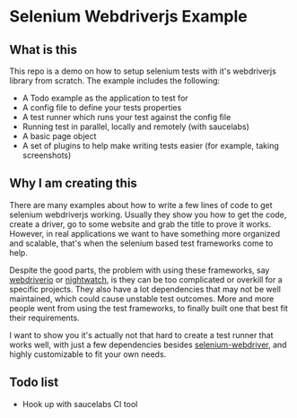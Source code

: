 # Selenium Webdriverjs Example

## What is this
This repo is a demo on how to setup selenium tests with it's webdriverjs library from scratch. The example includes the following:

- A Todo example as the application to test for
- A config file to define your tests properties
- A test runner which runs your test against the config file
- Running test in parallel, locally and remotely (with saucelabs)
- A basic page object
- A set of plugins to help make writing tests easier (for example, taking screenshots)


## Why I am creating this
There are many examples about how to write a few lines of code to get selenium webdriverjs working. Usually they show you how to get the code, create a driver, go to some website and grab the title to prove it works. However, in real applications we want to have something more organized and scalable, that's when the selenium based test frameworks come to help. 

Despite the good parts, the problem with using these frameworks, say [webdriverio](https://github.com/webdriverio/webdriverio) or [nightwatch](https://github.com/nightwatchjs/nightwatch), is they can be too complicated or overkill for a specific projects. They also have a lot dependencies that may not be well maintained, which could cause unstable test outcomes. More and more people went from using the test frameworks, to finally built one that best fit their requirements.

I want to show you it's actually not that hard to create a test runner that works well, with just a few dependencies besides [selenium-webdriver](https://github.com/SeleniumHQ/selenium), and highly customizable to fit your own needs.


## Todo list
- Hook up with saucelabs CI tool